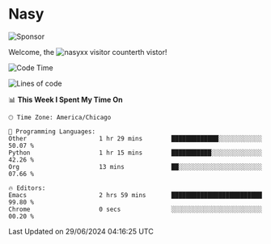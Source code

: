 # Nasy

<!--
<p align="center">
<img height="200" src="https://github-readme-stats.vercel.app/api?username=nasyxx&count_private=true&show_icons=true&theme=dracula&include_all_commits=true"/>
<img height="200" src="https://github-readme-stats.vercel.app/api/top-langs/?username=nasyxx&theme=dracula&hide=html,jupyter+notebook&count_private=true&show_icons=true"/>
</p>

  
----------------
-->

![Sponsor](https://img.shields.io/static/v1.svg?label=Sponsor&message=%E2%9D%A4&logo=GitHub&style=flat&color=pink)
 
Welcome, the ![nasyxx visitor counter](https://count.getloli.com/get/@nasyxx?theme=rule34)th vistor!
 
<!--START_SECTION:waka-->
![Code Time](http://img.shields.io/badge/Code%20Time-4%2C531%20hrs%2011%20mins-blue)

![Lines of code](https://img.shields.io/badge/From%20Hello%20World%20I%27ve%20Written-6.3%20million%20lines%20of%20code-blue)

📊 **This Week I Spent My Time On** 

```text
🕑︎ Time Zone: America/Chicago

💬 Programming Languages: 
Other                    1 hr 29 mins        █████████████░░░░░░░░░░░░   50.07 % 
Python                   1 hr 15 mins        ███████████░░░░░░░░░░░░░░   42.26 % 
Org                      13 mins             ██░░░░░░░░░░░░░░░░░░░░░░░   07.66 % 

🔥 Editors: 
Emacs                    2 hrs 59 mins       █████████████████████████   99.80 % 
Chrome                   0 secs              ░░░░░░░░░░░░░░░░░░░░░░░░░   00.20 % 
```


 Last Updated on 29/06/2024 04:16:25 UTC
<!--END_SECTION:waka-->

<!-- ![visitors](https://visitor-badge.laobi.icu/badge?page_id=nasyxx.nasyxx) -->
